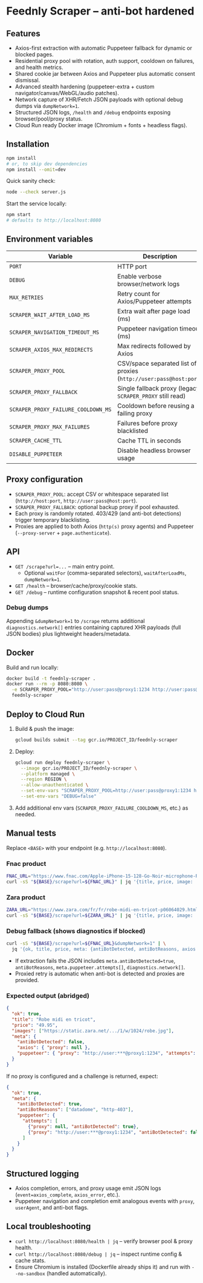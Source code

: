 # Feednly Scraper – anti-bot hardened

## Features
- Axios-first extraction with automatic Puppeteer fallback for dynamic or blocked pages.
- Residential proxy pool with rotation, auth support, cooldown on failures, and health metrics.
- Shared cookie jar between Axios and Puppeteer plus automatic consent dismissal.
- Advanced stealth hardening (puppeteer-extra + custom navigator/canvas/WebGL/audio patches).
- Network capture of XHR/Fetch JSON payloads with optional debug dumps via `dumpNetwork=1`.
- Structured JSON logs, `/health` and `/debug` endpoints exposing browser/pool/proxy status.
- Cloud Run ready Docker image (Chromium + fonts + headless flags).

## Installation
```bash
npm install
# or, to skip dev dependencies
npm install --omit=dev
```

Quick sanity check:
```bash
node --check server.js
```

Start the service locally:
```bash
npm start
# defaults to http://localhost:8080
```

## Environment variables
| Variable | Description | Default |
| --- | --- | --- |
| `PORT` | HTTP port | `8080` |
| `DEBUG` | Enable verbose browser/network logs | `false` |
| `MAX_RETRIES` | Retry count for Axios/Puppeteer attempts | `2` |
| `SCRAPER_WAIT_AFTER_LOAD_MS` | Extra wait after page load (ms) | `1500` |
| `SCRAPER_NAVIGATION_TIMEOUT_MS` | Puppeteer navigation timeout (ms) | `60000` |
| `SCRAPER_AXIOS_MAX_REDIRECTS` | Max redirects followed by Axios | `10` |
| `SCRAPER_PROXY_POOL` | CSV/space separated list of proxies (`http://user:pass@host:port`) | *(none)* |
| `SCRAPER_PROXY_FALLBACK` | Single fallback proxy (legacy `SCRAPER_PROXY` still read) | *(none)* |
| `SCRAPER_PROXY_FAILURE_COOLDOWN_MS` | Cooldown before reusing a failing proxy | `120000` |
| `SCRAPER_PROXY_MAX_FAILURES` | Failures before proxy blacklisted | `3` |
| `SCRAPER_CACHE_TTL` | Cache TTL in seconds | `180` |
| `DISABLE_PUPPETEER` | Disable headless browser usage | `false` |

## Proxy configuration
- `SCRAPER_PROXY_POOL`: accept CSV or whitespace separated list (`http://host:port`, `http://user:pass@host:port`).
- `SCRAPER_PROXY_FALLBACK`: optional backup proxy if pool exhausted.
- Each proxy is randomly rotated. 403/429 (and anti-bot detections) trigger temporary blacklisting.
- Proxies are applied to both Axios (`http(s)` proxy agents) and Puppeteer (`--proxy-server` + `page.authenticate`).

## API
- `GET /scrape?url=...` – main entry point.
  - Optional `waitFor` (comma-separated selectors), `waitAfterLoadMs`, `dumpNetwork=1`.
- `GET /health` – browser/cache/proxy/cookie stats.
- `GET /debug` – runtime configuration snapshot & recent pool status.

### Debug dumps
Appending `&dumpNetwork=1` to `/scrape` returns additional `diagnostics.network[]` entries containing captured XHR payloads (full JSON bodies) plus lightweight headers/metadata.

## Docker
Build and run locally:
```bash
docker build -t feednly-scraper .
docker run --rm -p 8080:8080 \
  -e SCRAPER_PROXY_POOL="http://user:pass@proxy1:1234 http://user:pass@proxy2:1234" \
  feednly-scraper
```

## Deploy to Cloud Run
1. Build & push the image:
   ```bash
   gcloud builds submit --tag gcr.io/PROJECT_ID/feednly-scraper
   ```
2. Deploy:
   ```bash
   gcloud run deploy feednly-scraper \
     --image gcr.io/PROJECT_ID/feednly-scraper \
     --platform managed \
     --region REGION \
     --allow-unauthenticated \
     --set-env-vars "SCRAPER_PROXY_POOL=http://user:pass@proxy1:1234 http://user:pass@proxy2:1234" \
     --set-env-vars "DEBUG=false"
   ```
3. Add additional env vars (`SCRAPER_PROXY_FAILURE_COOLDOWN_MS`, etc.) as needed.

## Manual tests
Replace `<BASE>` with your endpoint (e.g. `http://localhost:8080`).

### Fnac product
```bash
FNAC_URL="https://www.fnac.com/Apple-iPhone-15-128-Go-Noir-microphone-Reconditionne/a18181374/w-4"
curl -sS "${BASE}/scrape?url=${FNAC_URL}" | jq '{title, price, image: .images[0], antiBot: .meta.antiBotDetected}'
```

### Zara product
```bash
ZARA_URL="https://www.zara.com/fr/fr/robe-midi-en-tricot-p06064029.html"
curl -sS "${BASE}/scrape?url=${ZARA_URL}" | jq '{title, price, image: .images[0], antiBot: .meta.antiBotDetected}'
```

### Debug fallback (shows diagnostics if blocked)
```bash
curl -sS "${BASE}/scrape?url=${FNAC_URL}&dumpNetwork=1" | \
  jq '{ok, title, price, meta: {antiBotDetected, antiBotReasons, axios: .meta.axios, puppeteer: .meta.puppeteer}}'
```
- If extraction fails the JSON includes `meta.antiBotDetected=true`, `antiBotReasons`, `meta.puppeteer.attempts[]`, `diagnostics.network[]`.
- Proxied retry is automatic when anti-bot is detected and proxies are provided.

### Expected output (abridged)
```json
{
  "ok": true,
  "title": "Robe midi en tricot",
  "price": "49.95",
  "images": ["https://static.zara.net/.../1/w/1024/robe.jpg"],
  "meta": {
    "antiBotDetected": false,
    "axios": { "proxy": null },
    "puppeteer": { "proxy": "http://user:***@proxy1:1234", "attempts": [ ... ] }
  }
}
```

If no proxy is configured and a challenge is returned, expect:
```json
{
  "ok": true,
  "meta": {
    "antiBotDetected": true,
    "antiBotReasons": ["datadome", "http-403"],
    "puppeteer": {
      "attempts": [
        {"proxy": null, "antiBotDetected": true},
        {"proxy": "http://user:***@proxy1:1234", "antiBotDetected": false}
      ]
    }
  }
}
```

## Structured logging
- Axios completion, errors, and proxy usage emit JSON logs (`event=axios_complete`, `axios_error`, etc.).
- Puppeteer navigation and completion emit analogous events with `proxy`, `userAgent`, and anti-bot flags.

## Local troubleshooting
- `curl http://localhost:8080/health | jq` – verify browser pool & proxy health.
- `curl http://localhost:8080/debug | jq` – inspect runtime config & cache stats.
- Ensure Chromium is installed (Dockerfile already ships it) and run with `--no-sandbox` (handled automatically).

